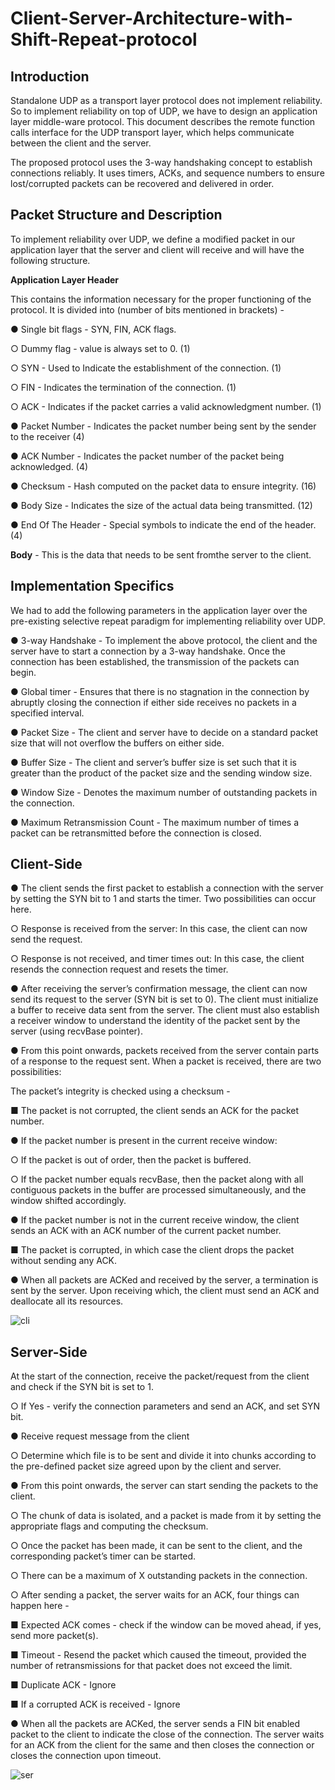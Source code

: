 # Client-Server-Architecture-with-Shift-Repeat-protocol

## Introduction

Standalone UDP as a transport layer protocol does not implement reliability. So to implement reliability
on top of UDP, we have to design an application layer middle-ware protocol. This document describes
the remote function calls interface for the UDP transport layer, which helps communicate between the
client and the server.

The proposed protocol uses the 3-way handshaking concept to establish connections reliably. It uses
timers, ACKs, and sequence numbers to ensure lost/corrupted packets can be recovered and delivered in
order.

## Packet Structure and Description

To implement reliability over UDP, we define a modified packet in our application layer that the server
and client will receive and will have the following structure.

**Application Layer Header** 

This contains the information necessary for the proper functioning of the protocol. It is divided into (number of bits mentioned in brackets) -

● Single bit flags - SYN, FIN, ACK flags.

○ Dummy flag - value is always set to 0. (1)

○ SYN - Used to Indicate the establishment of the connection. (1)

○ FIN - Indicates the termination of the connection. (1)

○ ACK - Indicates if the packet carries a valid acknowledgment number. (1)

● Packet Number - Indicates the packet number being sent by the sender to the receiver (4)

● ACK Number - Indicates the packet number of the packet being acknowledged. (4)

● Checksum - Hash computed on the packet data to ensure integrity. (16)

● Body Size - Indicates the size of the actual data being transmitted. (12)

● End Of The Header - Special symbols to indicate the end of the header. (4)

**Body** - This is the data that needs to be sent fromthe server to the client.


## Implementation Specifics

We had to add the following parameters in the application layer over the pre-existing selective repeat paradigm for implementing reliability over UDP.

● 3-way Handshake - To implement the above protocol, the client and the server have to start a connection by a 3-way handshake. Once the connection has been established, the transmission of the packets can begin.

● Global timer - Ensures that there is no stagnation in the connection by abruptly closing the connection if either side receives no packets in a specified interval.

● Packet Size - The client and server have to decide on a standard packet size that will not overflow the buffers on either side.

● Buffer Size - The client and server’s buffer size is set such that it is greater than the product of the packet size and the sending window size.

● Window Size - Denotes the maximum number of outstanding packets in the connection.

● Maximum Retransmission Count - The maximum number of times a packet can be retransmitted before the connection is closed.

## Client-Side

● The client sends the first packet to establish a connection with the server by setting the SYN bit to 1
and starts the timer. Two possibilities can occur here.

○ Response is received from the server: In this case, the client can now send the request.

○ Response is not received, and timer times out: In this case, the client resends the connection
request and resets the timer.

● After receiving the server’s confirmation message, the client can now send its request to the server
(SYN bit is set to 0). The client must initialize a buffer to receive data sent from the server. The client
must also establish a receiver window to understand the identity of the packet sent by the server
(using recvBase pointer).

● From this point onwards, packets received from the server contain parts of a response to the request
sent. When a packet is received, there are two possibilities:

The packet’s integrity is checked using a checksum -

■ The packet is not corrupted, the client sends an ACK for the packet number.

● If the packet number is present in the current receive window:

○ If the packet is out of order, then the packet is buffered.

○ If the packet number equals recvBase, then the packet along with all contiguous
packets in the buffer are processed simultaneously, and the window shifted
accordingly.

● If the packet number is not in the current receive window, the client sends an ACK with
an ACK number of the current packet number.

■ The packet is corrupted, in which case the client drops the packet without sending any ACK.

● When all packets are ACKed and received by the server, a termination is sent by the server. Upon
receiving which, the client must send an ACK and deallocate all its resources.

![cli](https://user-images.githubusercontent.com/47226044/140751722-fbdc6071-8a27-4e42-905d-ac618c4f72cd.jpg)


## Server-Side

At the start of the connection, receive the packet/request from the client and check if the SYN bit is set
to 1.

○ If Yes - verify the connection parameters and send an ACK, and set SYN bit.

● Receive request message from the client

○ Determine which file is to be sent and divide it into chunks according to the pre-defined packet
size agreed upon by the client and server.

● From this point onwards, the server can start sending the packets to the client.

○ The chunk of data is isolated, and a packet is made from it by setting the appropriate flags and
computing the checksum.

○ Once the packet has been made, it can be sent to the client, and the corresponding packet’s
timer can be started.

○ There can be a maximum of X outstanding packets in the connection.

○ After sending a packet, the server waits for an ACK, four things can happen here -

■ Expected ACK comes - check if the window can be moved ahead, if yes, send more
packet(s).

■ Timeout - Resend the packet which caused the timeout, provided the number of
retransmissions for that packet does not exceed the limit.

■ Duplicate ACK - Ignore

■ If a corrupted ACK is received - Ignore

● When all the packets are ACKed, the server sends a FIN bit enabled packet to the client to indicate the
close of the connection. The server waits for an ACK from the client for the same and then closes the
connection or closes the connection upon timeout.

![ser](https://user-images.githubusercontent.com/47226044/140751966-c9b81cfa-b6fd-4cb5-85b4-99776a04e7e5.jpg)
